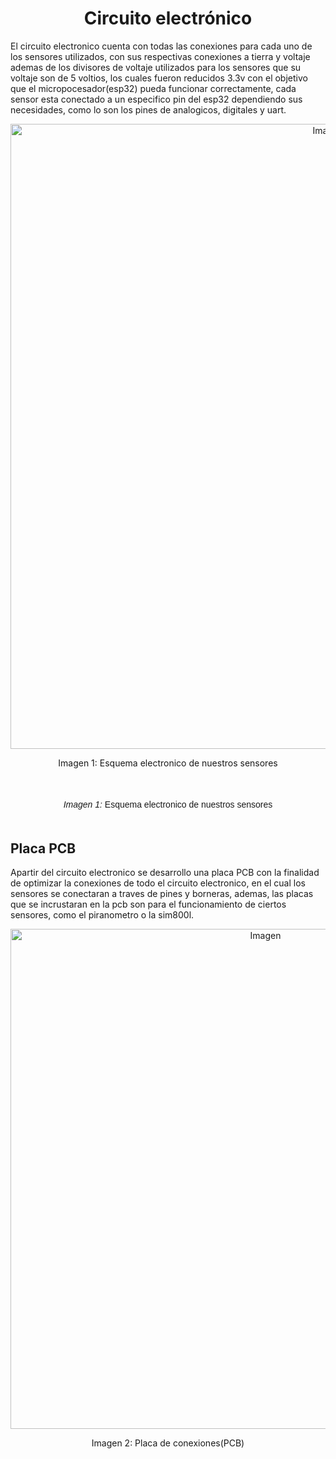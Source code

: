 <p align="left">
  <h1 align="center">Circuito electrónico</h1>
</p>

El circuito electronico cuenta con todas las conexiones para cada uno de los sensores utilizados, con sus respectivas conexiones a tierra y voltaje ademas de los divisores de voltaje utilizados para los sensores que su voltaje son de 5 voltios, los cuales fueron reducidos 3.3v con el objetivo que el micropocesador(esp32) pueda funcionar correctamente, cada sensor esta conectado a un especifico pin del esp32 dependiendo sus necesidades, como lo son los pines de analogicos, digitales y uart.

<div style="text-align:center;">
    <img src="https://github.com/user-attachments/assets/57024833-3ba2-4419-880d-a8e686643698" alt="Imagen" width="1000px">
    <p style = "text-align:center;"> Imagen 1: Esquema electronico de nuestros sensores</p>
</div>

<p align="center" style="margin-top: 50px; margin-bottom: 50px; font-family: Arial, sans-serif;">
<i>Imagen 1:</i> Esquema electronico de nuestros sensores
</p>


## Placa PCB

Apartir del circuito electronico se desarrollo una placa PCB con la finalidad de optimizar la conexiones de todo el circuito electronico, en el cual los sensores se conectaran a traves de pines y borneras, ademas, las placas que se incrustaran en la pcb son para el funcionamiento de ciertos sensores, como el piranometro o la sim800l.

<div style="text-align:center;">
    <img src="https://github.com/user-attachments/assets/f4fac341-024f-4bb2-a020-1d15e98ba24f" alt="Imagen" width="800px">
    <p style = "text-align:center;">Imagen 2: Placa de conexiones(PCB)</p>
</div>


